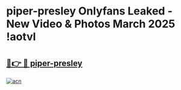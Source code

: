 # piper-presley Onlyfans Leaked - New Video & Photos March 2025 !aotvl

# <h2><a href="https://7vw4pp.iuczelnia.edu.pl?title=piper-presley&ref=aotvl">🔗👉 🔴 piper-presley</a></h2>

[![acn](https://github.com/user-attachments/assets/0f9c940e-d8b0-45ae-aac7-cd30a18b3e1c)](https://7vw4pp.iuczelnia.edu.pl?title=piper-presley&ref=aotvl)

